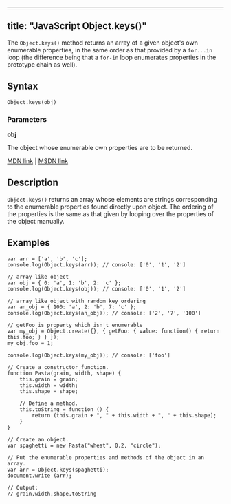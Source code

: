 
---
title: "JavaScript Object.keys()"
---

The `Object.keys()` method returns an array of a given object's own enumerable properties, in the same order as that provided by a `for...in` loop (the difference being that a `for-in` loop enumerates properties in the prototype chain as well).

## Syntax

    Object.keys(obj)

### Parameters

**obj**

The object whose enumerable own properties are to be returned.

[MDN link](https://developer.mozilla.org/en-US/docs/Web/JavaScript/Reference/Global_Objects/Object/keys) | [MSDN link](https://msdn.microsoft.com/en-us/LIBRary/ff688127%28v=vs.94%29.aspx)

## Description

`Object.keys()` returns an array whose elements are strings corresponding to the enumerable properties found directly upon object. The ordering of the properties is the same as that given by looping over the properties of the object manually.

## Examples

    var arr = ['a', 'b', 'c'];
    console.log(Object.keys(arr)); // console: ['0', '1', '2']

    // array like object
    var obj = { 0: 'a', 1: 'b', 2: 'c' };
    console.log(Object.keys(obj)); // console: ['0', '1', '2']

    // array like object with random key ordering
    var an_obj = { 100: 'a', 2: 'b', 7: 'c' };
    console.log(Object.keys(an_obj)); // console: ['2', '7', '100']

    // getFoo is property which isn't enumerable
    var my_obj = Object.create({}, { getFoo: { value: function() { return this.foo; } } });
    my_obj.foo = 1;

    console.log(Object.keys(my_obj)); // console: ['foo']

    // Create a constructor function.
    function Pasta(grain, width, shape) {
        this.grain = grain;
        this.width = width;
        this.shape = shape;

        // Define a method.
        this.toString = function () {
            return (this.grain + ", " + this.width + ", " + this.shape);
        }
    }

    // Create an object.
    var spaghetti = new Pasta("wheat", 0.2, "circle");

    // Put the enumerable properties and methods of the object in an array.
    var arr = Object.keys(spaghetti);
    document.write (arr);

    // Output:
    // grain,width,shape,toString
